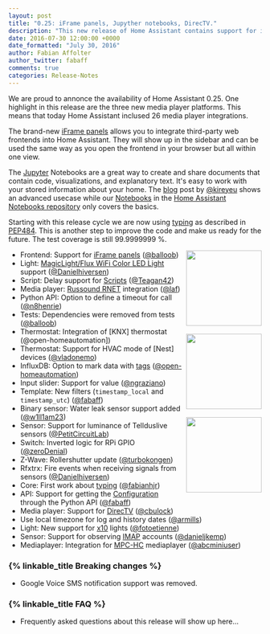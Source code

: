 ```yaml
---
layout: post
title: "0.25: iFrame panels, Jupyther notebooks, DirecTV."
description: "This new release of Home Assistant contains support for iFrame panels."
date: 2016-07-30 12:00:00 +0000
date_formatted: "July 30, 2016"
author: Fabian Affolter
author_twitter: fabaff
comments: true
categories: Release-Notes
---
```


We are proud to annonce the availability of Home Assistant 0.25. One highlight in this release are the three new media player platforms. This means that today Home Assistant inclused 26 media player integrations. 

The brand-new [iFrame panels][panel] allows you to integrate third-party web frontends into Home Assistant. They will show up in the sidebar and can be used the same way as you open the frontend in your browser but all within one view. 

The [Jupyter] Notebooks are a great way to create and share documents that contain code, visualizations, and explanatory text. It's easy to work with your stored information about your home. The [blog] post by [@kireyeu] shows an advanced usecase while our [Notebooks][jupyter-notebooks] in the [Home Assistant Notebooks repository][jupyter-repo] only covers the basics.

Starting with this release cycle we are now using [typing] as described in [PEP484]. This is another step to improve the code and make us ready for the future. The test coverage is still 99.9999999 %.

<img src='/images/supported_brands/russound.png' style='clear: right; margin-left: 5px; border:none; box-shadow: none; float: right; margin-bottom: 16px;' width='150' /><img src='/images/supported_brands/jupyter.png' style='clear: right; margin-left: 5px; border:none; box-shadow: none; float: right; margin-bottom: 16px;' width='150' /><img src='/images/supported_brands/directv.png' style='clear: right; margin-left: 5px; border:none; box-shadow: none; float: right; margin-bottom: 16px;' width='150' />

- Frontend: Support for [iFrame panels][panel] ([@balloob])
- Light: [MagicLight/Flux WiFi Color LED Light][flux] support ([@Danielhiversen])
- Script: Delay support for [Scripts][script] ([@Teagan42])
- Media player: [Russound RNET][Russound] integration ([@laf]) 
- Python API: Option to define a timeout for call ([@n8henrie])
- Tests: Dependencies were removed from tests ([@balloob])
- Thermostat: Integration of [KNX] thermostat (@open-homeautomation])
- Thermostat: Support for HVAC mode of [Nest] devices ([@vladonemo])
- InfluxDB: Option to mark data with [tags] ([@open-homeautomation])
- Input slider: Support for value ([@ngraziano])
- Template: New filters (`timestamp_local` and `timestamp_utc`) ([@fabaff])
- Binary sensor: Water leak sensor support added ([@w1ll1am23])
- Sensor: Support for luminance of Tellduslive sensors ([@PetitCircuitLab])
- Switch: Inverted logic for RPi GPIO ([@zeroDenial])
- Z-Wave: Rollershutter update ([@turbokongen])
- Rfxtrx: Fire events when receiving signals from sensors ([@Danielhiversen])
- Core: First work about [typing] ([@fabianhjr])
- API: Support for getting the [Configuration] through the Python API ([@fabaff])
- Media player: Support for [DirecTV] ([@cbulock])
- Use local timezone for log and history dates ([@armills])
- Light: New support for [x10] lights ([@fotoetienne])
- Sensor: Support for observing [IMAP] accounts ([@danieljkemp])
- Mediaplayer: Integration for [MPC-HC] mediaplayer ([@abcminiuser])

### {% linkable_title Breaking changes %}

- Google Voice SMS notification support was removed.

### {% linkable_title FAQ %}

- Frequently asked questions about this release will show up here...

[@Danielhiversen]: https://github.com/Danielhiversen
[@balloob]: https://github.com/balloob
[@Teagan42]: https://github.com/Teagan42
[@laf]: https://github.com/laf
[@n8henrie]: https://github.com/n8henrie
[@usul27]: https://github.com/usul27
[@vladonemo]: https://github.com/vladonemo
[@open-homeautomation]: https://github.com/open-homeautomation
[@ngraziano]: https://github.com/ngraziano
[@fabaff]: https://github.com/fabaff
[@w1ll1am23]: https://github.com/w1ll1am23
[@PetitCircuitLab]: https://github.com/PetitCircuitLab
[@zeroDenial]: https://github.com/zeroDenial
[@turbokongen]: https://github.com/turbokongen
[@kireyeu]: https://github.com/kireyeu
[@cbulock]: https://github.com/cbulock
[@armills]: https://github.com/armills
[@fotoetienne]: https://github.com/fotoetienne
[@danieljkemp]: https://github.com/danieljkemp
[@abcminiuser]: https://github.com/abcminiuser
[@fabianhjr]: https://github.com/fabianhjr

[panel]: /components/planel_iframe/
[flux]: /component/light.flux_led/
[script]: /components/script/
[Russound]: /component/media_player.russound_rnet/
[tags]: /component/influxdb/ 
[filter]: /topics/templating/
[jupyter-notebooks]: /cookbook/#jupyter-notebooks
[jupyter-repo]: https://github.com/home-assistant/home-assistant-notebooks
[Jupyter]: http://jupyter.org/
[blog]: /blog/2016/07/23/internet-of-things-data-exploration-with-jupyter-notebooks/
[DirecTV]: /component/media_player.directv/
[Configuration]: /developers/python_api/
[x10]: /components/light.x10/
[IMAP]: /component/sensor.imap/
[typing]: https://docs.python.org/3/library/typing.html
[PEP484]: https://www.python.org/dev/peps/pep-0484/
[MPC-HC]: /components/media_player.mpchc/
